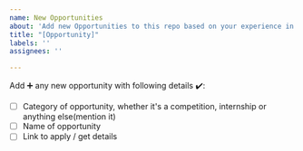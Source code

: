 ```yaml
---
name: New Opportunities
about: 'Add new Opportunities to this repo based on your experience in following format:'
title: "[Opportunity]"
labels: ''
assignees: ''

---
```


Add :heavy_plus_sign: any new opportunity with following details :heavy_check_mark::
- [ ] Category of opportunity, whether it's a competition, internship or anything else(mention it)
- [ ] Name of opportunity
- [ ] Link to apply / get details
